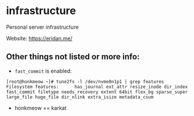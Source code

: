 # infrastructure
Personal server infrastructure

Website: https://eridan.me/

## Other things not listed or more info:

- `fast_commit` is enabled:

```
[root@honkmeow ~]# tune2fs -l /dev/nvme0n1p1 | grep features
Filesystem features:      has_journal ext_attr resize_inode dir_index fast_commit filetype needs_recovery extent 64bit flex_bg sparse_super large_file huge_file dir_nlink extra_isize metadata_csum
```

- honkmeow == karkat
